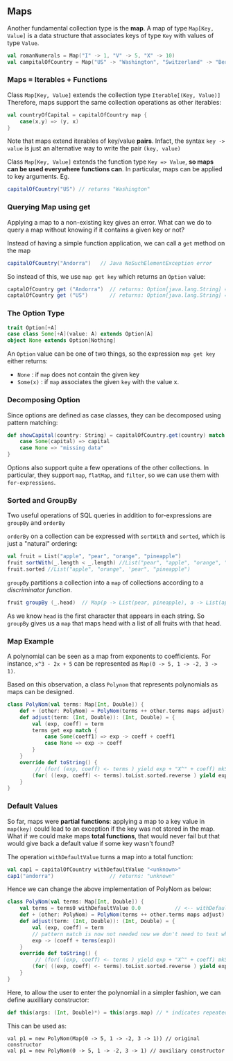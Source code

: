 ## Maps

Another fundamental collection type is the **map**.
A map of type `Map[Key, Value]` is a data structure that associates keys of type `Key` with values of type `Value`.

```scala
val romanNumerals = Map("I" -> 1, "V" -> 5, "X" -> 10)                       // Map of type [String, Int]
val campitalOfCountry = Map("US" -> "Washington", "Switzerland" -> "Bern")   // Map of type [String, String]
```

### Maps = Iterables + Functions

Class `Map[Key, Value]` extends the collection type `Iterable[(Key, Value)]` Therefore, maps support the same collection operations as other iterables:
```scala
val countryOfCapital = capitalOfCountry map {
    case(x,y) => (y, x)
}
```
Note that maps extend iterables of key/value **pairs**. Infact, the syntax `key -> value` is just an alternative way to write the pair `(key, value)`

Class `Map[Key, Value]` extends the function type `Key => Value`, **so maps can be used everywhere functions can**. In particular, maps can be applied to key arguments. Eg.
```scala
capitalOfCountry("US") // returns "Washington"
```

### Querying Map using get
Applying a map to a non-existing key gives an error. What can we do to query a map without knowing if it contains a given key or not?

Instead of having a simple function application, we can call a `get` method on the map

```scala
capitalOfCountry("Andorra")   // Java NoSuchElementException error
```
So instead of this, we use `map get key` which returns an `Option` value:
```scala
captalOfCountry get ("Andorra")  // returns: Option[java.lang.String] = None
captalOfCountry get ("US")       // returns: Option[java.lang.String] = Some(Washington)
```

### The Option Type
```scala
trait Option[+A]
case class Some[+A](value: A) extends Option[A]
object None extends Option[Nothing]
```
An `Option` value can be one of two things, so the expression `map get key` either returns:
* `None`    : if `map` does not contain the given key
* `Some(x)` : if `map` associates the given `key` with the value x.

### Decomposing Option

Since options are defined as case classes, they can be decomposed using pattern matching:
```scala
def showCapital(country: String) = capitalOfCountry.get(country) match {
    case Some(capital) => capital
    case None => "missing data"
}
```
Options also support quite a few operations of the other collections. In particular, they support `map`, `flatMap`, and `filter`, so we can use them with `for-expressions`.

### Sorted and GroupBy

Two useful operations of SQL queries in addition to for-expressions are `groupBy` and `orderBy`

`orderBy` on a collection can be expressed with `sortWith` and `sorted`, which is just a "natural" ordering:

```scala
val fruit = List("apple", "pear", "orange", "pineapple")
fruit sortWith(_.length < _.length) //List("pear", "apple", "orange", "pineapple")
fruit.sorted //List("apple", "orange", 'pear", "pineapple")
```

`groupBy` partitions a collection into a `map` of collections according to a _discriminator function_. 

```scala
fruit groupBy (_.head)  // Map(p -> List(pear, pineapple), a -> List(apple), o -> List(orange))
```
As we know `head` is the first character that appears in each string. So `groupBy` gives us a `map` that maps head with a list of all fruits with that head.

### Map Example
A polynomial can be seen as a map from exponents to coefficients. For instance, `x^3 - 2x + 5` can be represented as `Map(0 -> 5, 1 -> -2, 3 -> 1)`.

Based on this observation, a class `Polynom` that represents polynomials as maps can be designed. 
```scala
class PolyNom(val terms: Map[Int, Double]) {
    def + (other: PolyNom) = PolyNom(terms ++ other.terms maps adjust) // maps concatenated using ++ and wrapped as PolyNom. Then maps.adjust is called as the previous part only concatenates, does not add values with same coeffecients.
    def adjust(term: (Int, Double)): (Int, Double) = {
        val (exp, coeff) = term
        terms get exp match {
            case Some(coeff1) => exp -> coeff + coeff1
            case None => exp -> coeff
        }
    }
    override def toString() {
         // (for( (exp, coeff) <- terms ) yield exp + "X^" + coeff) mkString "+"  // This prints fine, but in random order.
        (for( ((exp, coeff) <- terms).toList.sorted.reverse ) yield exp + "X^" + coeff) mkString "+"
    }
}
```

### Default Values
So far, maps were **partial functions**: applying a map to a key value in `map(key)` could lead to an exception if the key was not stored in the map. What if we could make maps **total functions**, that would never fail but that would give back a default value if some key wasn't found?

The operation `withDefaultValue` turns a map into a total function:

```scala
val cap1 = capitalOfCountry withDefaultValue "<unknown>"
cap1("andorra")                  // returns: "unknown"
```

Hence we can change the above implementation of PolyNom as below:
```scala
class PolyNom(val terms: Map[Int, Double]) {
    val terms = terms0 withDefaultValue 0.0           // <-- withDefaultValue
    def + (other: PolyNom) = PolyNom(terms ++ other.terms maps adjust) // maps concatenated using ++ and wrapped as PolyNom. Then maps.adjust is called as the previous part only concatenates, does not add values with same coeffecients.
    def adjust(term: (Int, Double)): (Int, Double) = {
        val (exp, coeff) = term
        // pattern match is now not needed now we don't need to test whether the given terms contain the given exponent or not
        exp -> (coeff + terms(exp))
    }
    override def toString() {
         // (for( (exp, coeff) <- terms ) yield exp + "X^" + coeff) mkString "+"  // This prints fine, but in random order.
        (for( ((exp, coeff) <- terms).toList.sorted.reverse ) yield exp + "X^" + coeff) mkString "+"
    }
}
```
Here, to allow the user to enter the polynomial in a simpler fashion, we can define auxilliary constructor:
```scala
def this(args: (Int, Double)*) = this(args.map) // * indicates repeated parameters
```
This can be used as:
```
val p1 = new PolyNom(Map(0 -> 5, 1 -> -2, 3 -> 1)) // original constructor
val p1 = new PolyNom(0 -> 5, 1 -> -2, 3 -> 1) // auxiliary constructor